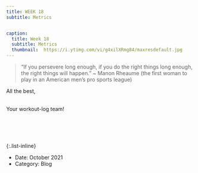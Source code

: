 ```yaml
---
title: WEEK 18
subtitle: Metrics


caption:
  title: Week 18
  subtitle: Metrics
  thumbnail:  https://i.ytimg.com/vi/g4xilXRmg84/maxresdefault.jpg
---
```


> “If you persevere long enough, if you do the right things long enough, the right things will happen.” ~ Manon Rheaume (the first woman to play in an American men’s pro sports league)


<div align="left">



All the best,<br><br>

Your workout-log team!<br><br><br><br><br>

</div>


{:.list-inline}
- Date: October 2021
- Category: Blog
